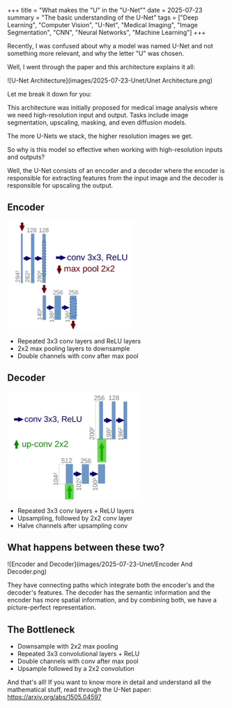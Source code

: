 +++
title = "What makes the "U" in the "U-Net""
date = 2025-07-23
summary = "The basic understanding of the U-Net"
tags = ["Deep Learning", "Computer Vision", "U-Net", "Medical Imaging", "Image Segmentation", "CNN", "Neural Networks", "Machine Learning"]
+++

Recently, I was confused about why a model was named U-Net and not something more relevant, and why the letter "U" was chosen.

Well, I went through the paper and this architecture explains it all:

![U-Net Architecture](images/2025-07-23-Unet/Unet Architecture.png)

Let me break it down for you:

This architecture was initially proposed for medical image analysis where we need high-resolution input and output. Tasks include image segmentation, upscaling, masking, and even diffusion models.

The more U-Nets we stack, the higher resolution images we get.

So why is this model so effective when working with high-resolution inputs and outputs?

Well, the U-Net consists of an encoder and a decoder where the encoder is responsible for extracting features from the input image and the decoder is responsible for upscaling the output.

## Encoder

![Encoder](images/2025-07-23-Unet/Encoder.png)

- Repeated 3x3 conv layers and ReLU layers
- 2x2 max pooling layers to downsample
- Double channels with conv after max pool

## Decoder

![Decoder](images/2025-07-23-Unet/Decoder.png)

- Repeated 3x3 conv layers + ReLU layers
- Upsampling, followed by 2x2 conv layer
- Halve channels after upsampling conv

## What happens between these two?

![Encoder and Decoder](images/2025-07-23-Unet/Encoder And Decoder.png)

They have connecting paths which integrate both the encoder's and the decoder's features. The decoder has the semantic information and the encoder has more spatial information, and by combining both, we have a picture-perfect representation.

## The Bottleneck

- Downsample with 2x2 max pooling
- Repeated 3x3 convolutional layers + ReLU
- Double channels with conv after max pool
- Upsample followed by a 2x2 convolution

And that's all! If you want to know more in detail and understand all the mathematical stuff, read through the U-Net paper: https://arxiv.org/abs/1505.04597
